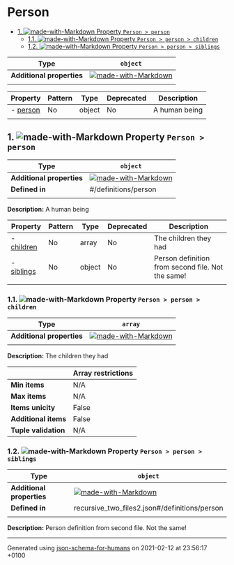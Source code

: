 # Person

- [1. ![made-with-Markdown](https://img.shields.io/badge/Optional-yellow) Property `Person > person`](#person)
  - [1.1. ![made-with-Markdown](https://img.shields.io/badge/Optional-yellow) Property `Person > person > children`](#person_children)
  - [1.2. ![made-with-Markdown](https://img.shields.io/badge/Optional-yellow) Property `Person > person > siblings`](#person_siblings)

| Type | `object` |
| ---- | --- |
| **Additional properties** |[![made-with-Markdown](https://img.shields.io/badge/Any%20type-allowed-green)](# "Additional Properties of any type are allowed.")|
|  |  |

| Property | Pattern | Type | Deprecated | Description |
| -------- | ------- | ---- | ---------- | ----------- |
|-  [person](#person)|No|object|No|A human being|
|  |  |  |  |  |

## <a name="person"></a>1. ![made-with-Markdown](https://img.shields.io/badge/Optional-yellow) Property `Person > person`

| Type | `object` |
| ---- | --- |
| **Additional properties** |[![made-with-Markdown](https://img.shields.io/badge/Any%20type-allowed-green)](# "Additional Properties of any type are allowed.")|
| **Defined in** | #/definitions/person |
|  |  |

**Description:** A human being

| Property | Pattern | Type | Deprecated | Description |
| -------- | ------- | ---- | ---------- | ----------- |
|-  [children](#person_children)|No|array|No|The children they had|
|-  [siblings](#person_siblings)|No|object|No|Person definition from second file. Not the same!|
|  |  |  |  |  |

### <a name="person_children"></a>1.1. ![made-with-Markdown](https://img.shields.io/badge/Optional-yellow) Property `Person > person > children`

| Type | `array` |
| ---- | --- |
| **Additional properties** |[![made-with-Markdown](https://img.shields.io/badge/Any%20type-allowed-green)](# "Additional Properties of any type are allowed.")|
|  |  |

**Description:** The children they had

|                       | Array restrictions |
| --------------------- | ------------------ |
| **Min items**         | N/A |
| **Max items**         | N/A |
| **Items unicity**     | False |
| **Additional items**  | False |
| **Tuple validation**  | N/A |

### <a name="person_siblings"></a>1.2. ![made-with-Markdown](https://img.shields.io/badge/Optional-yellow) Property `Person > person > siblings`

| Type | `object` |
| ---- | --- |
| **Additional properties** |[![made-with-Markdown](https://img.shields.io/badge/Any%20type-allowed-green)](# "Additional Properties of any type are allowed.")|
| **Defined in** | recursive_two_files2.json#/definitions/person |
|  |  |

**Description:** Person definition from second file. Not the same!

----------------------------------------------------------------------------------------------------------------------------
Generated using [json-schema-for-humans](https://github.com/coveooss/json-schema-for-humans) on 2021-02-12 at 23:56:17 +0100